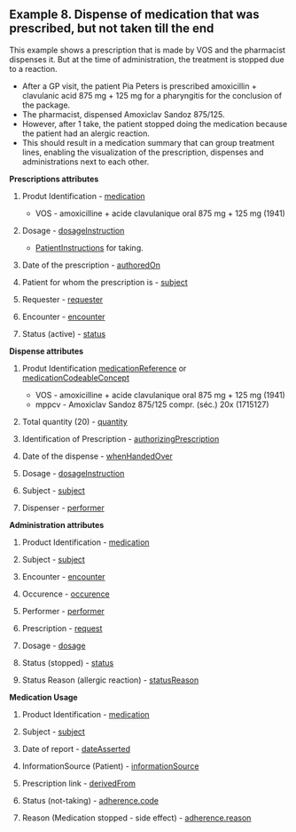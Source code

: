 ## Example 8. Dispense of medication that was prescribed, but not taken till the end

This example shows a prescription that is made by VOS and the pharmacist dispenses it. But at the time of administration, the treatment is stopped due to a reaction.

* After a GP visit, the patient Pia Peters is prescribed amoxicillin + clavulanic acid 875 mg + 125 mg for a pharyngitis for the conclusion of the package.
* The pharmacist, dispensed Amoxiclav Sandoz 875/125.
* However, after 1 take, the patient stopped doing the medication because the patient had an alergic reaction. 
* This should result in a medication summary that can group treatment lines, enabling the visualization of the prescription, dispenses and administrations next to each other.

**Prescriptions attributes**
1. Produt Identification - [medication](https://build.fhir.org/medicationrequest-definitions.html#MedicationRequest.medication) 
    * VOS - amoxicilline + acide clavulanique oral 875 mg + 125 mg (1941)
  
2. Dosage - [dosageInstruction](https://build.fhir.org/medicationrequest-definitions.html#MedicationRequest.dosageInstruction)
    * [PatientInstructions](https://build.fhir.org/ig/hl7-be/hl7-be-fhir-medication/branches/master/StructureDefinition-be-medicationdispense-definitions.html#MedicationDispense.dosageInstruction.patientInstruction) for taking.
  
3. Date of the prescription - [authoredOn](https://build.fhir.org/medicationrequest-definitions.html#MedicationRequest.authoredOn)
   
4. Patient for whom the prescription is - [subject](https://build.fhir.org/medicationrequest-definitions.html#MedicationRequest.subject)
   
5. Requester - [requester](https://build.fhir.org/medicationrequest-definitions.html#MedicationRequest.requester)
   
6. Encounter - [encounter](https://build.fhir.org/medicationrequest-definitions.html#MedicationRequest.encounter)
   
7. Status (active) - [status](https://build.fhir.org/medicationrequest-definitions.html#MedicationRequest.status)

**Dispense attributes**
1. Produt Identification [medicationReference](https://build.fhir.org/ig/hl7-be/hl7-be-fhir-medication/branches/master/StructureDefinition-be-medicationdispense-definitions.html#MedicationDispense.medicationReference) or [medicationCodeableConcept](https://build.fhir.org/ig/hl7-be/hl7-be-fhir-medication/branches/master/StructureDefinition-be-medicationdispense-definitions.html#MedicationDispense.medication[x]:medicationCodeableConcept)
    * VOS - amoxicilline + acide clavulanique oral 875 mg + 125 mg (1941)
    * mppcv - Amoxiclav Sandoz 875/125 compr. (séc.) 20x (1715127)
  
2. Total quantity (20) - [quantity](https://build.fhir.org/ig/hl7-be/hl7-be-fhir-medication/branches/master/StructureDefinition-be-medicationdispense-definitions.html#MedicationDispense.quantity)
   
3. Identification of Prescription - [authorizingPrescription](https://build.fhir.org/ig/hl7-be/hl7-be-fhir-medication/branches/master/StructureDefinition-be-medicationdispense-definitions.html#MedicationDispense.authorizingPrescription)
   
4. Date of the dispense - [whenHandedOver](https://build.fhir.org/ig/hl7-be/hl7-be-fhir-medication/branches/master/StructureDefinition-be-medicationdispense-definitions.html#MedicationDispense.whenHandedOver)
   
5. Dosage - [dosageInstruction](https://build.fhir.org/ig/hl7-be/hl7-be-fhir-medication/branches/master/StructureDefinition-be-medicationdispense-definitions.html#MedicationDispense.dosageInstruction)
   
6. Subject - [subject](https://build.fhir.org/ig/hl7-be/hl7-be-fhir-medication/branches/master/StructureDefinition-be-medicationdispense-definitions.html#MedicationDispense.subject)
   
7. Dispenser - [performer](https://build.fhir.org/ig/hl7-be/hl7-be-fhir-medication/branches/master/StructureDefinition-be-medicationdispense-definitions.html#MedicationDispense.performer)

**Administration attributes**
1. Product Identification - [medication](https://build.fhir.org/medicationadministration-definitions.html#MedicationAdministration.medication)
   
2. Subject - [subject](https://build.fhir.org/medicationadministration-definitions.html#MedicationAdministration.subject)
   
3. Encounter - [encounter](https://build.fhir.org/medicationadministration-definitions.html#MedicationAdministration.encounter)
   
4. Occurence - [occurence](https://build.fhir.org/medicationadministration-definitions.html#MedicationAdministration.occurence_x_)
   
5. Performer - [performer](https://build.fhir.org/medicationadministration-definitions.html#MedicationAdministration.performer)
   
6. Prescription - [request](https://build.fhir.org/medicationadministration-definitions.html#MedicationAdministration.request)
   
7. Dosage - [dosage](https://build.fhir.org/medicationadministration-definitions.html#MedicationAdministration.dosage)
   
8. Status (stopped) - [status](https://build.fhir.org/medicationadministration-definitions.html#MedicationAdministration.status)
   
9.  Status Reason (allergic reaction) - [statusReason](https://build.fhir.org/medicationadministration-definitions.html#MedicationAdministration.statusReason)


**Medication Usage**
1. Product Identification - [medication](https://build.fhir.org/medicationusage-definitions.html#MedicationUsage.medication)
   
2. Subject - [subject](https://build.fhir.org/medicationusage-definitions.html#MedicationUsage.subject)
   
3. Date of report - [dateAsserted](https://build.fhir.org/medicationusage-definitions.html#MedicationUsage.dateAsserted)
   
4. InformationSource (Patient) - [informationSource](https://build.fhir.org/medicationusage-definitions.html#MedicationUsage.informationSource)
   
5. Prescription link - [derivedFrom](https://build.fhir.org/medicationusage-definitions.html#MedicationUsage.derivedFrom)
   
6. Status (not-taking) - [adherence.code](https://build.fhir.org/medicationusage-definitions.html#MedicationUsage.adherence.code) 
   
7. Reason (Medication stopped - side effect) - [adherence.reason](https://build.fhir.org/medicationusage-definitions.html#MedicationUsage.adherence.reason)
